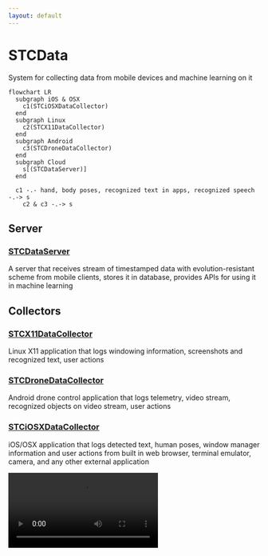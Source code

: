 ```yaml
---
layout: default
---
```


# STCData
System for collecting data from mobile devices and machine learning on it



```mermaid
flowchart LR
  subgraph iOS & OSX
    c1(STCiOSXDataCollector)
  end
  subgraph Linux
    c2(STCX11DataCollector)
  end
  subgraph Android 
    c3(STCDroneDataCollector)
  end
  subgraph Cloud
    s[(STCDataServer)]
  end
  
  c1 -.- hand, body poses, recognized text in apps, recognized speech -.-> s
    c2 & c3 -.-> s
```


## Server

### [STCDataServer](https://github.com/STCData/STCDataServer)

A server that receives stream of timestamped data with evolution-resistant scheme from mobile clients, stores it in database, provides APIs for using it in machine learning



## Collectors


### [STCX11DataCollector](https://github.com/STCData/STCX11DataCollector)

Linux X11 application that logs windowing information, screenshots and recognized text, user actions


### [STCDroneDataCollector](https://github.com/STCData/STCDroneDataCollector)

Android drone control application that logs telemetry, video stream, recognized objects on video stream, user actions


### [STCiOSXDataCollector](https://github.com/STCData/STCiOSXDataCollector)

iOS/OSX application that logs detected text, human poses, window manager information and user actions from built in web browser, terminal emulator, camera, and any other external application



![video cast mp3](https://stcdata.github.io/STCiOSXDataCollector/UITestVideos/DataCollectorUITests.DataCollectorUITests.testNameJohn.mp4?width=390&height=844)
<!-- ![video cast](https://stcdata.github.io/STCiOSXDataCollector/UITestVideos/DataCollectorUITests.DataCollectorUITests.testNameJohn.gif)
 -->
